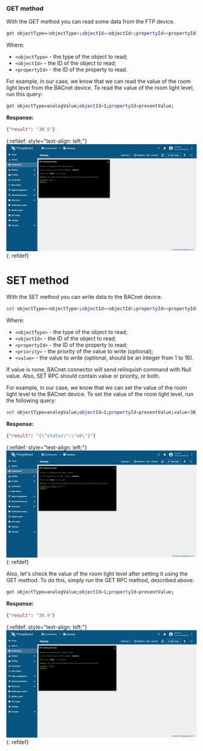 ### GET method

With the GET method you can read some data from the FTP device.

```bash
get objectType=<objectType>;objectId=<objectId>;propertyId=<propertyId>;
```

Where:
- `<objectType>` - the type of the object to read;
- `<objectId>` - the ID of the object to read;
- `<propertyId>` - the ID of the property to read.

For example, in our case, we know that we can read the value of the room light level from the BACnet device.
To read the value of the room light level, run this query:

```bash
get objectType=analogValue;objectId=1;propertyId=presentValue;
```

**Response:**

```json
{"result": "30.5"}
```

{:refdef: style="text-align: left;"}
![image](/images/gateway/get-set-connector-rpc/bacnet-get-set-rpc-1.png)
{: refdef}

# SET method

With the SET method you can write data to the BACnet device.

```bash
set objectType=<objectType>;objectId=<objectId>;propertyId=<propertyId>;priority=<priority>;value=<value>;
```

Where:
- `<objectType>` - the type of the object to read;
- `<objectId>` - the ID of the object to read;
- `<propertyId>` - the ID of the property to read;
- `<priority>` - the priority of the value to write (optional);
- `<value>` - the value to write (optional, should be an integer from 1 to 16).

If value is none, BACnet connector will send relinquish command with Null value.
Also, SET RPC should contain value or priority, or both.

For example, in our case, we know that we can set the value of the room light level to the BACnet device.
To set the value of the room light level, run the following query:

```bash
set objectType=analogValue;objectId=1;propertyId=presentValue;value=30.9;
```

**Response:**

```json
{"result": "{\"status\":\"ok\"}"}
```

{:refdef: style="text-align: left;"}
![image](/images/gateway/get-set-connector-rpc/bacnet-get-set-rpc-2.png)
{: refdef}

Also, let's check the value of the room light level after setting it using the GET method. To do this, simply
run the GET RPC method, described above:

```bash
get objectType=analogValue;objectId=1;propertyId=presentValue;
```

**Response:**

```json
{"result": "30.9"}
```

{:refdef: style="text-align: left;"}
![image](/images/gateway/get-set-connector-rpc/bacnet-get-set-rpc-3.png)
{: refdef}
